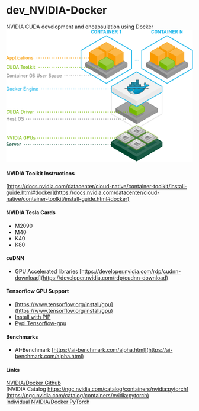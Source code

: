 # dev_NVIDIA-Docker
NVIDIA CUDA development and encapsulation using Docker<br/>
![NVIDIA Docker](https://github.com/lel99999/dev_NVIDIA-Docker/blob/master/nvidia-docker.png)

#### NVIDIA Toolkit Instructions
[https://docs.nvidia.com/datacenter/cloud-native/container-toolkit/install-guide.html#docker](https://docs.nvidia.com/datacenter/cloud-native/container-toolkit/install-guide.html#docker) <br/>

#### NVIDIA Tesla Cards
- M2090
- M40
- K40
- K80

#### cuDNN
- GPU Accelerated libraries [https://developer.nvidia.com/rdp/cudnn-download](https://developer.nvidia.com/rdp/cudnn-download) <br/>

#### Tensorflow GPU Support
- [https://www.tensorflow.org/install/gpu](https://www.tensorflow.org/install/gpu)
- [Install with PIP](https://www.tensorflow.org/install/pip)
- [Pypi Tensorflow-gpu](https://pypi.org/project/tensorflow-gpu/)

#### Benchmarks
- AI-Benchmark [https://ai-benchmark.com/alpha.html](https://ai-benchmark.com/alpha.html) <br/>

#### Links
[NVIDIA/Docker Github](https://github.com/NVIDIA/nvidia-docker) <br/>
[NVIDIA Catalog https://ngc.nvidia.com/catalog/containers/nvidia:pytorch](https://ngc.nvidia.com/catalog/containers/nvidia:pytorch) <br/>
[Individual NVIDIA/Docker PyTorch](https://github.com/anibali/docker-pytorch) <br/>

